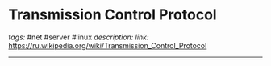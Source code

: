 # Transmission Control Protocol
*tags:* #net #server #linux
*description:*
*link:* https://ru.wikipedia.org/wiki/Transmission_Control_Protocol

---
## 